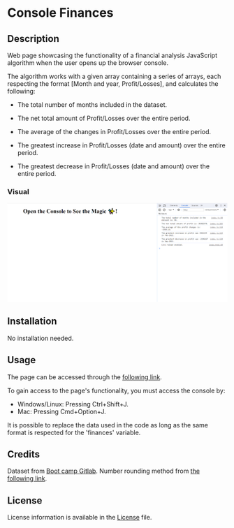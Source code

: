 # Console Finances

## Description

Web page showcasing the functionality of a financial analysis JavaScript algorithm when the user opens up the browser console. 

The algorithm works with a given array containing a series of arrays, each respecting the format [Month and year, Profit/Losses], and calculates the following:
* The total number of months included in the dataset.

* The net total amount of Profit/Losses over the entire period.

* The average of the changes in Profit/Losses over the entire period.

* The greatest increase in Profit/Losses (date and amount) over the entire period.

* The greatest decrease in Profit/Losses (date and amount) over the entire period.


### Visual 

![Console Finances](images/page-screenshot.png)

## Installation
No installation needed. 

## Usage
The page can be accessed through the [following link](https://dsciocan.github.io/Console-Finances).

To gain access to the page's functionality, you must access the console by:
* Windows/Linux: Pressing Ctrl+Shift+J.
* Mac: Pressing Cmd+Option+J.

It is possible to replace the data used in the code as long as the same format is respected for the 'finances' variable. 

## Credits
Dataset from [Boot camp Gitlab](https://git.bootcampcontent.com/uk-edx-16-week/UK-VIRT-FE-PT-09-2023-U-LOLC).
Number rounding method from [the following link](http://www.javascripter.net/faq/rounding.htm).

## License
License information is available in the [License](LICENSE) file.
